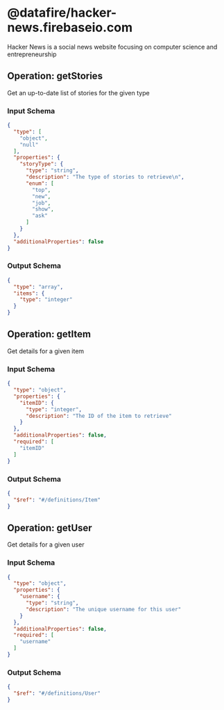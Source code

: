 # @datafire/hacker-news.firebaseio.com
Hacker News is a social news website focusing on computer science and entrepreneurship

## Operation: getStories
Get an up-to-date list of stories for the given type

### Input Schema
```json
{
  "type": [
    "object",
    "null"
  ],
  "properties": {
    "storyType": {
      "type": "string",
      "description": "The type of stories to retrieve\n",
      "enum": [
        "top",
        "new",
        "job",
        "show",
        "ask"
      ]
    }
  },
  "additionalProperties": false
}
```
### Output Schema
```json
{
  "type": "array",
  "items": {
    "type": "integer"
  }
}
```
## Operation: getItem
Get details for a given item

### Input Schema
```json
{
  "type": "object",
  "properties": {
    "itemID": {
      "type": "integer",
      "description": "The ID of the item to retrieve"
    }
  },
  "additionalProperties": false,
  "required": [
    "itemID"
  ]
}
```
### Output Schema
```json
{
  "$ref": "#/definitions/Item"
}
```
## Operation: getUser
Get details for a given user

### Input Schema
```json
{
  "type": "object",
  "properties": {
    "username": {
      "type": "string",
      "description": "The unique username for this user"
    }
  },
  "additionalProperties": false,
  "required": [
    "username"
  ]
}
```
### Output Schema
```json
{
  "$ref": "#/definitions/User"
}
```
